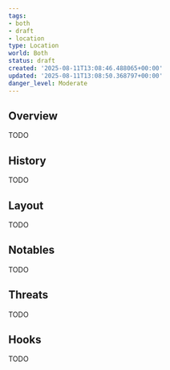 ```yaml
---
tags:
- both
- draft
- location
type: Location
world: Both
status: draft
created: '2025-08-11T13:08:46.488065+00:00'
updated: '2025-08-11T13:08:50.368797+00:00'
danger_level: Moderate
---
```



## Overview

TODO
## History

TODO
## Layout

TODO
## Notables

TODO
## Threats

TODO
## Hooks

TODO
